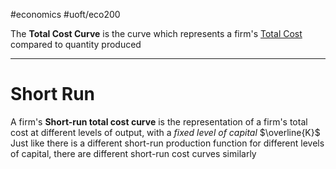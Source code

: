 #economics #uoft/eco200 

The **Total Cost Curve** is the curve which represents a firm's [Total Cost](Total%20Cost.md) compared to quantity produced

---
# Short Run
A firm's **Short-run total cost curve** is the representation of a firm's total cost at different levels of output, with a *fixed level of capital* $\overline{K}$ 
	Just like there is a different short-run production function for different levels of capital, there are different short-run cost curves similarly